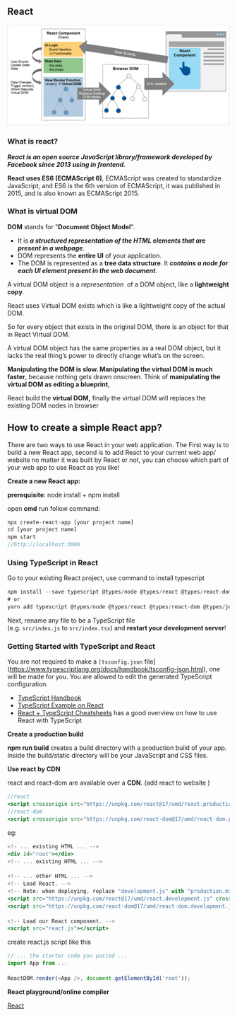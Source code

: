 ## React

![](../../img/react-concept-logic.png)
### What is react?
***React is an open source JavaScript library/framework developed by Facebook since 2013 using in frontend***.

**React uses ES6 (ECMAScript 6)**, ECMAScript was created to standardize JavaScript, and ES6 is the 6th version of ECMAScript, it was published in 2015, and is also known as ECMAScript 2015.

### What is virtual DOM
**DOM** stands for "**Document Object Model**". 

- It is ***a structured representation of the HTML elements that are present in a webpage***. 
- DOM represents the **entire UI** of your application. 
- The DOM is represented as a **tree data structure**. It ***contains a node for each UI element present in the web document***.

A virtual DOM object is a *representation*
 of a DOM object, like a **lightweight copy**. 

React uses Virtual DOM exists which is like a lightweight copy of the actual DOM.

So for every object that exists in the original DOM, there is an object for that in React Virtual DOM.

A virtual DOM object has the same properties as a real DOM object, but it lacks the real thing’s power to directly change what’s on the screen.

**Manipulating the DOM is slow. Manipulating the virtual DOM is much faster**, because nothing gets drawn onscreen. Think of **manipulating the virtual DOM as editing a blueprint**, 

React build the **virtual DOM,** finally the virtual DOM will replaces the existing DOM nodes in browser

## How to create a simple React app?

There are two ways to use React in your web application. The First way is to build a new React app, second is to add React to your current web app/ website no matter it was built by React or not, you can choose which part of your web app to use React as you like!

**Create a new React app:**

**prerequisite**:  node install +  npm install

open **cmd**  run follow command:

```jsx
npx create-react-app [your project name]
cd [your project name]
npm start
//http://localhost:3000
```

### Using TypeScript in React

Go to your existing React project, use command to install typescript

```jsx
npm install --save typescript @types/node @types/react @types/react-dom @types/jest
# or
yarn add typescript @types/node @types/react @types/react-dom @types/jest
```

Next, rename any file to be a TypeScript file (e.g. `src/index.js` to `src/index.tsx`) and **restart your development server**!

### Getting Started with TypeScript and React[](https://create-react-app.dev/docs/adding-typescript/#getting-started-with-typescript-and-react)

You are not required to make a `[tsconfig.json` file](https://www.typescriptlang.org/docs/handbook/tsconfig-json.html), one will be made for you. You are allowed to edit the generated TypeScript configuration.

- [TypeScript Handbook](https://www.typescriptlang.org/)
- [TypeScript Example on React](https://www.typescriptlang.org/play/index.html?jsx=2&esModuleInterop=true&e=196#example/typescript-with-react)
- [React + TypeScript Cheatsheets](https://github.com/typescript-cheatsheets/react-typescript-cheatsheet#reacttypescript-cheatsheets) has a good overview on how to use React with TypeScript

**Create a production build**

**npm run build** creates a build directory with a production build of your app. Inside the build/static directory will be your JavaScript and CSS files.

**Use react by CDN**

react and react-dom are available over a **CDN**. (add react to website )

```jsx
//react
<script crossorigin src="https://unpkg.com/react@17/umd/react.production.min.js"></script>
//react-dom
<script crossorigin src="https://unpkg.com/react-dom@17/umd/react-dom.production.min.js"></script>
```

eg:

```jsx
<!- ... existing HTML ... -->
<div id="root"></div>
<!-- ... existing HTML ... -->

<!-- ... other HTML ... -->
<!-- Load React. -->
<!-- Note: when deploying, replace "development.js" with "production.min.js". -->
<script src="https://unpkg.com/react@17/umd/react.development.js" crossorigin></script>
<script src="https://unpkg.com/react-dom@17/umd/react-dom.development.js" crossorigin></script>

<!-- Load our React component. -->
<script src="react.js"></script>

```

create react.js script like this
```js
// ... the starter code you pasted ...
import App from ...

ReactDOM.render(<App />, document.getElementById('root'));
```

**React playground/online compiler**

[React](https://codesandbox.io/s/new)

